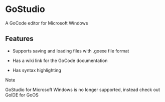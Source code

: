 # GoStudio
A GoCode editor for Microsoft Windows

## Features
- Supports saving and loading files with .goexe file format

- Has a wiki link for the GoCode documentation

- Has syntax highlighting

> [!Note]
> GoStudio for Microsoft Windows is no longer supported, instead check out GoIDE for GoOS
